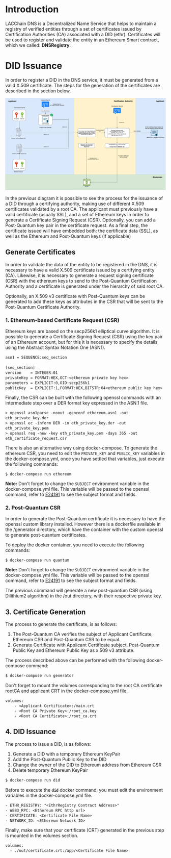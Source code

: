 # Introduction

LACChain DNS is a Decentralized Name Service that helps to maintain a registry of verified entities through a set of certificates issued by Certification Authorities (CA) associated with a DID (ethr). 
Certificates will be used to register and validate the entity in an Ethereum Smart contract, which we called: **DNSRegistry**.

# DID Issuance
In order to register a DID in the DNS service, it must be generated from a valid X.509 certificate. The steps for the generation of the certificates are described in the section below.

![DID Issuance](did_issuance.png?raw=true "DID Issuance Diagram") 

In the previous diagram it is possible to see the process for the issuance of a DID through a certifying authority, 
making use of different X.509 certificates validated by a root CA. 
The applicant must previously have a valid certificate (usually SSL), and a set of Ethereum keys in order to generate a Certificate Signing Request (CSR). 
Optionally, you can add a Post-Quantum key pair in the certificate request. 
As a final step, the certificate issued will have embedded both: the certificate data (SSL), as well as the Ethereum and Post-Quantum keys (if applicable)

## Generate Certificates

In order to validate the data of the entity to be registered in the DNS, it is necessary to have a valid X.509 certificate issued by a certifying entity (CA). Likewise, it is necessary to generate a request signing certificate (CSR) with the ethereum keys to send to the Post-Quantum Certification Authority and a certificate is generated under the hierarchy of said root CA.

Optionally, an X.509 v3 certificate with Post-Quantum keys can be generated to add these keys as attributes in the CSR that will be sent to the Post-Quantum Certificate Authority.

### 1. Ethereum-based Certificate Request (CSR)
Ethereum keys are based on the secp256k1 elliptical curve algorithm. 
It is possible to generate a Certificate Signing Request (CSR) using the key pair of an Ethereum account, 
but for this it is necessary to specify the details using the Abstract Syntax Notation One (ASN1).

```
asn1 = SEQUENCE:seq_section
 
[seq_section]
version    = INTEGER:01
privateKey = FORMAT:HEX,OCT:<ethereum private key hex>
parameters = EXPLICIT:0,OID:secp256k1
publicKey  = EXPLICIT:1,FORMAT:HEX,BITSTR:04<ethereum public key hex>
```

Finally, the CSR can be built with the following openssl commands with an intermediate step over a DER format key expressed in the ASN.1 file.

```
> openssl asn1parse -noout -genconf ethereum.asn1 -out eth_private_key.der 
> openssl ec -inform DER -in eth_private_key.der -out eth_private_key.pem 
> openssl req -new -key eth_private_key.pem -days 365 -out eth_certificate_request.csr
```

There is also an alternative way using docker-compose. To generate the ethereum CSR, you need to edit the ``PRIVATE_KEY`` and ``PUBLIC_KEY`` variables in the docker-compose.yml,
once you have settled that variables, just execute the following commands:

```shell
$ docker-compose run ethereum
```

**Note:** Don't forget to change the ``SUBJECT`` environment variable in the docker-compose.yml file. This variable will be passed to the openssl command, refer to [E24191](https://docs.oracle.com/cd/E24191_01/common/tutorials/authz_cert_attributes.html) to see the subject format and fields.

### 2. Post-Quantum CSR

In order to generate the Post-Quantum certificate it is necessary to have the openssl custom library installed. 
However there is a dockerfile available in the /generator directory, which have the container with the custom openssl
to generate post-quantum certificates.

To deploy the docker container, you need to execute the following commands:

```shell
$ docker-compose run quantum
```

**Note:** Don't forget to change the ``SUBJECT`` environment variable in the docker-compose.yml file. This variable will be passed to the openssl command, refer to [E24191](https://docs.oracle.com/cd/E24191_01/common/tutorials/authz_cert_attributes.html) to see the subject format and fields.

The previous command will generate a new post-quantum CSR (using Dilithium2 algorithm) in the /out directory, with their respective private key.  

## 3. Certificate Generation

The process to generate the certificate, is as follows:
1. The Post-Quantum CA verifies the subject of Applicant Certificate, Ethereum CSR and Post-Quantum CSR to be equal.
2. Generate Certificate with Applicant Certificate subject, Post-Quantum Public Key and Ethereum Public Key as x.509 v3 attribute.

The process described above can be performed with the following docker-compose command:

```bash
$ docker-compose run generator
```

Don't forget to mount the volumes corresponding to the root CA certificate rootCA and applicant CRT in the docker-compose.yml file.

```
volumes:
    - <Applicant Certificate>:/main.crt
    - <Root CA Private Key>:/root_ca.key
    - <Root CA Certificate>:/root_ca.crt
```

## 4. DID Issuance

The process to issue a DID, is as follows:

1. Generate a DID with a temporary Ethereum KeyPair
2. Add the Post-Quantum Public Key to the DID
3. Change the owner of the DID to Ethereum address from Ethereum CSR
4. Delete temporary Ethereum KeyPair

```bash
$ docker-compose run did
```

Before to execute the **```did```** docker command, you must edit the environment variables in the docker-compose.yml file.

```
- ETHR_REGISTRY: "<EthrRegistry Contract Address>"
- WEB3_RPC: <Ethereum RPC http url>
- CERTIFICATE: <Certificate File Name>
- NETWORK_ID: <Ethereum Network ID>
```

Finally, make sure that your certificate (CRT) generated in the previous step is mounted in the volumes section.
``` 
volumes:
  - ./out/certificate.crt:/app/<Certificate File Name>
```